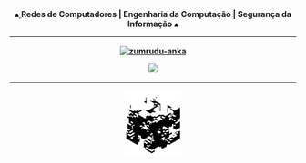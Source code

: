 <div align="center">
  <a rel="nofollow" href="https://github.com/l34-n/l34-n/blob/main/trian.gif">
    <img width="1.5%" src="./trian.gif">
  </a>
  <b>
 Redes de Computadores | Engenharia da Computação | Segurança da Informação
  <b rel="nofollow" href="https://github.com/l34-n/l34-n/blob/main/trian.gif">
    <img width="1.5%" src="./trian.gif">
  </b>
</div> 
  
----
  
<p align=center>
  <div align=center>
    <a href="https://github.com/denvercoder1/github-readme-streak-stats" title="Go to Source">
      <img align="center" width=390 src="https://github-readme-streak-stats.herokuapp.com/?user=l34-n&theme=graywhite&border=61dafb&hide_border=true" alt="zumrudu-anka" />
    </a>
    
    
<p align="center" >
<a href="https://github.com/anuraghazra/github-readme-stats"> 
    <img  src="https://github-readme-stats.vercel.app/api?username=L34-N&&show_icons=true&theme=graywhite"/>
  </a>
</p>    
    
----
    
    
<div align="center">
  <a rel="nofollow" href="https://github.com/l34-n/l34-n/blob/main/quad.gif">
    <img width="20%" src="./quad.gif">
  </a>
